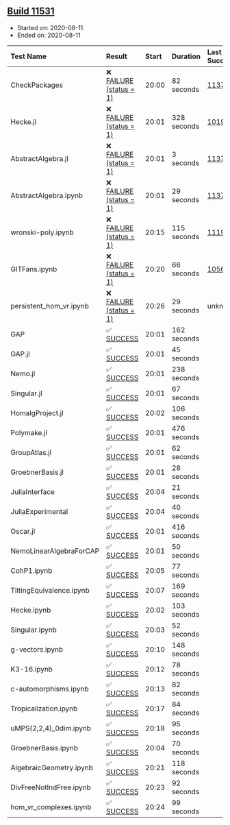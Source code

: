## [Build 11531](https://oscarci.mathematik.uni-kl.de/job/oscar/11531/)

* Started on: 2020-08-11
* Ended on: 2020-08-11

| Test Name    | Result | Start | Duration | Last Success | First Failure |
|:-------------|:-------|:------|:---------|:-------------|:--------------|
| CheckPackages | ❌ [FAILURE (status = 1)](https://oscarci.mathematik.uni-kl.de/job/oscar/11531/artifact/logs/build-11531/CheckPackages.log) | 20:00 | 82 seconds | [11376](https://oscarci.mathematik.uni-kl.de/job/oscar/11376/) | [11377](https://oscarci.mathematik.uni-kl.de/job/oscar/11377/) |
| Hecke.jl | ❌ [FAILURE (status = 1)](https://oscarci.mathematik.uni-kl.de/job/oscar/11531/artifact/logs/build-11531/Hecke.jl.log) | 20:01 | 328 seconds | [10197](https://oscarci.mathematik.uni-kl.de/job/oscar/10197/) | [10198](https://oscarci.mathematik.uni-kl.de/job/oscar/10198/) |
| AbstractAlgebra.jl | ❌ [FAILURE (status = 1)](https://oscarci.mathematik.uni-kl.de/job/oscar/11531/artifact/logs/build-11531/AbstractAlgebra.jl.log) | 20:01 | 3 seconds | [11376](https://oscarci.mathematik.uni-kl.de/job/oscar/11376/) | [11377](https://oscarci.mathematik.uni-kl.de/job/oscar/11377/) |
| AbstractAlgebra.ipynb | ❌ [FAILURE (status = 1)](https://oscarci.mathematik.uni-kl.de/job/oscar/11531/artifact/logs/build-11531/AbstractAlgebra.ipynb.log) | 20:01 | 29 seconds | [11376](https://oscarci.mathematik.uni-kl.de/job/oscar/11376/) | [11377](https://oscarci.mathematik.uni-kl.de/job/oscar/11377/) |
| wronski-poly.ipynb | ❌ [FAILURE (status = 1)](https://oscarci.mathematik.uni-kl.de/job/oscar/11531/artifact/logs/build-11531/wronski-poly.ipynb.log) | 20:15 | 115 seconds | [11192](https://oscarci.mathematik.uni-kl.de/job/oscar/11192/) | [11193](https://oscarci.mathematik.uni-kl.de/job/oscar/11193/) |
| GITFans.ipynb | ❌ [FAILURE (status = 1)](https://oscarci.mathematik.uni-kl.de/job/oscar/11531/artifact/logs/build-11531/GITFans.ipynb.log) | 20:20 | 66 seconds | [10566](https://oscarci.mathematik.uni-kl.de/job/oscar/10566/) | [10567](https://oscarci.mathematik.uni-kl.de/job/oscar/10567/) |
| persistent_hom_vr.ipynb | ❌ [FAILURE (status = 1)](https://oscarci.mathematik.uni-kl.de/job/oscar/11531/artifact/logs/build-11531/persistent_hom_vr.ipynb.log) | 20:26 | 29 seconds | unknown | unknown |
| GAP | ✅ [SUCCESS](https://oscarci.mathematik.uni-kl.de/job/oscar/11531/artifact/logs/build-11531/GAP.log) | 20:01 | 162 seconds |  |  |
| GAP.jl | ✅ [SUCCESS](https://oscarci.mathematik.uni-kl.de/job/oscar/11531/artifact/logs/build-11531/GAP.jl.log) | 20:01 | 45 seconds |  |  |
| Nemo.jl | ✅ [SUCCESS](https://oscarci.mathematik.uni-kl.de/job/oscar/11531/artifact/logs/build-11531/Nemo.jl.log) | 20:01 | 238 seconds |  |  |
| Singular.jl | ✅ [SUCCESS](https://oscarci.mathematik.uni-kl.de/job/oscar/11531/artifact/logs/build-11531/Singular.jl.log) | 20:01 | 67 seconds |  |  |
| HomalgProject.jl | ✅ [SUCCESS](https://oscarci.mathematik.uni-kl.de/job/oscar/11531/artifact/logs/build-11531/HomalgProject.jl.log) | 20:02 | 106 seconds |  |  |
| Polymake.jl | ✅ [SUCCESS](https://oscarci.mathematik.uni-kl.de/job/oscar/11531/artifact/logs/build-11531/Polymake.jl.log) | 20:01 | 476 seconds |  |  |
| GroupAtlas.jl | ✅ [SUCCESS](https://oscarci.mathematik.uni-kl.de/job/oscar/11531/artifact/logs/build-11531/GroupAtlas.jl.log) | 20:01 | 62 seconds |  |  |
| GroebnerBasis.jl | ✅ [SUCCESS](https://oscarci.mathematik.uni-kl.de/job/oscar/11531/artifact/logs/build-11531/GroebnerBasis.jl.log) | 20:01 | 28 seconds |  |  |
| JuliaInterface | ✅ [SUCCESS](https://oscarci.mathematik.uni-kl.de/job/oscar/11531/artifact/logs/build-11531/JuliaInterface.log) | 20:04 | 21 seconds |  |  |
| JuliaExperimental | ✅ [SUCCESS](https://oscarci.mathematik.uni-kl.de/job/oscar/11531/artifact/logs/build-11531/JuliaExperimental.log) | 20:04 | 40 seconds |  |  |
| Oscar.jl | ✅ [SUCCESS](https://oscarci.mathematik.uni-kl.de/job/oscar/11531/artifact/logs/build-11531/Oscar.jl.log) | 20:01 | 416 seconds |  |  |
| NemoLinearAlgebraForCAP | ✅ [SUCCESS](https://oscarci.mathematik.uni-kl.de/job/oscar/11531/artifact/logs/build-11531/NemoLinearAlgebraForCAP.log) | 20:01 | 50 seconds |  |  |
| CohP1.ipynb | ✅ [SUCCESS](https://oscarci.mathematik.uni-kl.de/job/oscar/11531/artifact/logs/build-11531/CohP1.ipynb.log) | 20:05 | 77 seconds |  |  |
| TiltingEquivalence.ipynb | ✅ [SUCCESS](https://oscarci.mathematik.uni-kl.de/job/oscar/11531/artifact/logs/build-11531/TiltingEquivalence.ipynb.log) | 20:07 | 169 seconds |  |  |
| Hecke.ipynb | ✅ [SUCCESS](https://oscarci.mathematik.uni-kl.de/job/oscar/11531/artifact/logs/build-11531/Hecke.ipynb.log) | 20:02 | 103 seconds |  |  |
| Singular.ipynb | ✅ [SUCCESS](https://oscarci.mathematik.uni-kl.de/job/oscar/11531/artifact/logs/build-11531/Singular.ipynb.log) | 20:03 | 52 seconds |  |  |
| g-vectors.ipynb | ✅ [SUCCESS](https://oscarci.mathematik.uni-kl.de/job/oscar/11531/artifact/logs/build-11531/g-vectors.ipynb.log) | 20:10 | 148 seconds |  |  |
| K3-16.ipynb | ✅ [SUCCESS](https://oscarci.mathematik.uni-kl.de/job/oscar/11531/artifact/logs/build-11531/K3-16.ipynb.log) | 20:12 | 78 seconds |  |  |
| c-automorphisms.ipynb | ✅ [SUCCESS](https://oscarci.mathematik.uni-kl.de/job/oscar/11531/artifact/logs/build-11531/c-automorphisms.ipynb.log) | 20:13 | 82 seconds |  |  |
| Tropicalization.ipynb | ✅ [SUCCESS](https://oscarci.mathematik.uni-kl.de/job/oscar/11531/artifact/logs/build-11531/Tropicalization.ipynb.log) | 20:17 | 84 seconds |  |  |
| uMPS(2,2,4)_0dim.ipynb | ✅ [SUCCESS](https://oscarci.mathematik.uni-kl.de/job/oscar/11531/artifact/logs/build-11531/uMPS-2-2-4-_0dim.ipynb.log) | 20:18 | 95 seconds |  |  |
| GroebnerBasis.ipynb | ✅ [SUCCESS](https://oscarci.mathematik.uni-kl.de/job/oscar/11531/artifact/logs/build-11531/GroebnerBasis.ipynb.log) | 20:04 | 70 seconds |  |  |
| AlgebraicGeometry.ipynb | ✅ [SUCCESS](https://oscarci.mathematik.uni-kl.de/job/oscar/11531/artifact/logs/build-11531/AlgebraicGeometry.ipynb.log) | 20:21 | 118 seconds |  |  |
| DivFreeNotIndFree.ipynb | ✅ [SUCCESS](https://oscarci.mathematik.uni-kl.de/job/oscar/11531/artifact/logs/build-11531/DivFreeNotIndFree.ipynb.log) | 20:23 | 92 seconds |  |  |
| hom_vr_complexes.ipynb | ✅ [SUCCESS](https://oscarci.mathematik.uni-kl.de/job/oscar/11531/artifact/logs/build-11531/hom_vr_complexes.ipynb.log) | 20:24 | 99 seconds |  |  |
